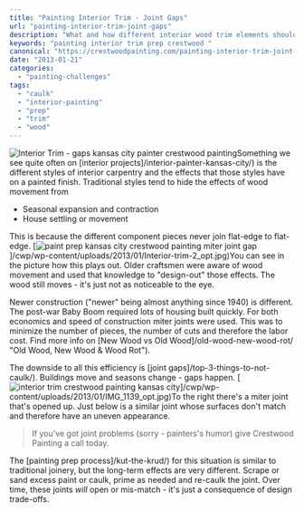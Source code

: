 ```yaml
---
title: "Painting Interior Trim - Joint Gaps"
url: "painting-interior-trim-joint-gaps"
description: "What and how different interior wood trim elements should be prepped before painting."
keywords: "painting interior trim prep crestwood "
canonical: "https://crestwoodpainting.com/painting-interior-trim-joint-gaps/"
date: "2013-01-21"
categories:
  - "painting-challenges"
tags:
  - "caulk"
  - "interior-painting"
  - "prep"
  - "trim"
  - "wood"
---
```


![Interior Trim - gaps kansas city painter crestwood painting](/images/Interior-trim-e1514665968498.jpg "Accent Pieces In Old Architecture Prevented Gaps Due To Movement")Something we see quite often on [interior projects]/interior-painter-kansas-city/) is the different styles of interior carpentry and the effects that those styles have on a painted finish. Traditional styles tend to hide the effects of wood movement from

- Seasonal expansion and contraction
- House settling or movement

This is because the different component pieces never join flat-edge to flat-edge. [![paint prep kansas city crestwood painting miter joint gap](/images/Interior-trim-2_opt.jpg "Newer Architecture Leads to Gaps at the Miter Joint")]/cwp/wp-content/uploads/2013/01/Interior-trim-2_opt.jpg)You can see in the picture how this plays out. Older craftsmen were aware of wood movement and used that knowledge to "design-out" those effects. The wood still moves - it's just not as noticeable to the eye.

Newer construction ("newer" being almost anything since 1940) is different. The post-war Baby Boom required lots of housing built quickly. For both economics and speed of construction miter joints were used. This was to minimize the number of pieces, the number of cuts and therefore the labor cost. Find more info on [New Wood vs Old Wood]/old-wood-new-wood-rot/ "Old Wood, New Wood & Wood Rot").

The downside to all this efficiency is [joint gaps]/top-3-things-to-not-caulk/). Buildings move and seasons change - gaps happen. [![interior trim crestwood painting kansas city](/images/IMG_1139_opt.jpg "Mismatched Surfaces Meet At Miter Joint")]/cwp/wp-content/uploads/2013/01/IMG_1139_opt.jpg)To the right there's a miter joint that's opened up. Just below is a similar joint whose surfaces don't match and therefore have an uneven appearance.

> If you've got joint problems (sorry - painters's humor) give Crestwood Painting a call today.

The [painting prep process]/kut-the-krud/) for this situation is similar to traditional joinery, but the long-term effects are very different. Scrape or sand excess paint or caulk, prime as needed and re-caulk the joint. Over time, these joints _will_ open or mis-match - it's just a consequence of design trade-offs.
